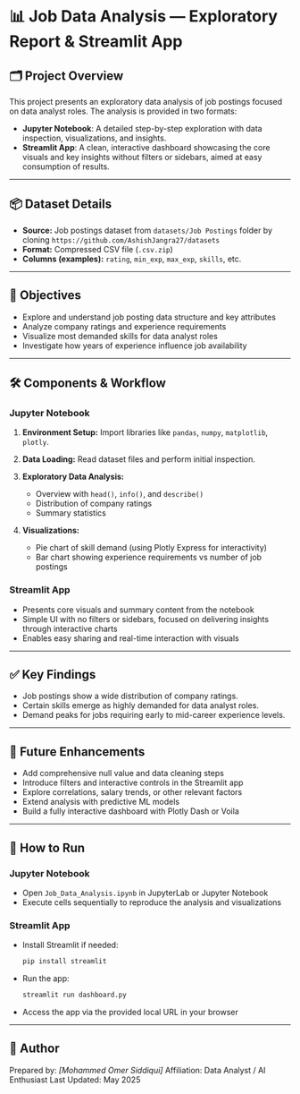 # 📊 Job Data Analysis — Exploratory Report & Streamlit App

## 🗂️ Project Overview

This project presents an exploratory data analysis of job postings focused on data analyst roles. The analysis is provided in two formats:

* **Jupyter Notebook**: A detailed step-by-step exploration with data inspection, visualizations, and insights.
* **Streamlit App**: A clean, interactive dashboard showcasing the core visuals and key insights without filters or sidebars, aimed at easy consumption of results.

---

## 📦 Dataset Details

* **Source:** Job postings dataset from `datasets/Job Postings` folder by cloning `https://github.com/AshishJangra27/datasets`
* **Format:** Compressed CSV file (`.csv.zip`)
* **Columns (examples):** `rating`, `min_exp`, `max_exp`, `skills`, etc.

---

## 🎯 Objectives

* Explore and understand job posting data structure and key attributes
* Analyze company ratings and experience requirements
* Visualize most demanded skills for data analyst roles
* Investigate how years of experience influence job availability

---

## 🛠️ Components & Workflow

### Jupyter Notebook

1. **Environment Setup:** Import libraries like `pandas`, `numpy`, `matplotlib`, `plotly`.
2. **Data Loading:** Read dataset files and perform initial inspection.
3. **Exploratory Data Analysis:**

   * Overview with `head()`, `info()`, and `describe()`
   * Distribution of company ratings
   * Summary statistics
4. **Visualizations:**

   * Pie chart of skill demand (using Plotly Express for interactivity)
   * Bar chart showing experience requirements vs number of job postings

### Streamlit App

* Presents core visuals and summary content from the notebook
* Simple UI with no filters or sidebars, focused on delivering insights through interactive charts
* Enables easy sharing and real-time interaction with visuals

---

## ✅ Key Findings

* Job postings show a wide distribution of company ratings.
* Certain skills emerge as highly demanded for data analyst roles.
* Demand peaks for jobs requiring early to mid-career experience levels.

---

## 🧠 Future Enhancements

* Add comprehensive null value and data cleaning steps
* Introduce filters and interactive controls in the Streamlit app
* Explore correlations, salary trends, or other relevant factors
* Extend analysis with predictive ML models
* Build a fully interactive dashboard with Plotly Dash or Voila

---

## 🚀 How to Run

### Jupyter Notebook

* Open `Job_Data_Analysis.ipynb` in JupyterLab or Jupyter Notebook
* Execute cells sequentially to reproduce the analysis and visualizations

### Streamlit App

* Install Streamlit if needed:

  ```bash
  pip install streamlit  
  ```
* Run the app:

  ```bash
  streamlit run dashboard.py  
  ```
* Access the app via the provided local URL in your browser

---

## 👤 Author

Prepared by: *\[Mohammed Omer Siddiqui]*
Affiliation: Data Analyst / AI Enthusiast
Last Updated: May 2025
